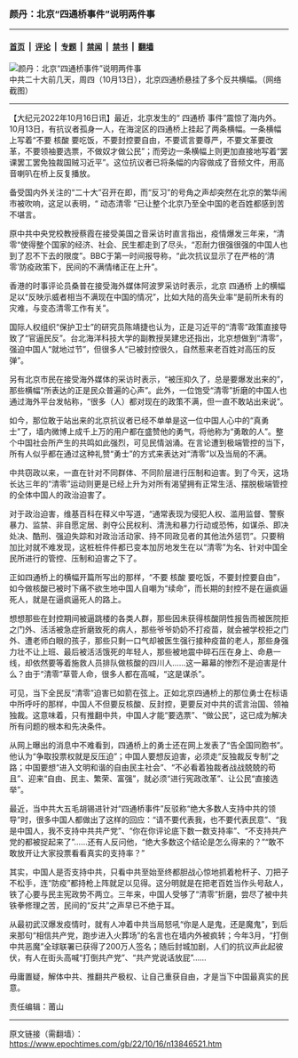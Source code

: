 ### 颜丹：北京“四通桥事件”说明两件事

---

#### [首页](../../../..?n13846521) &nbsp;|&nbsp; [评论](../../../../../epoch-comment?n13846521) &nbsp;|&nbsp; [专题](../../../../../epoch-special?n13846521) &nbsp;|&nbsp; [禁闻](../../../../../epoch-news?n13846521) &nbsp;|&nbsp; [禁书](../../../../../books?n13846521) &nbsp;|&nbsp; [翻墙](https://github.com/gfw-breaker/nogfw/blob/master/README.md?n13846521)


<div><img alt="颜丹：北京“四通桥事件”说明两件事" class="attachment-djy_600_400 size-djy_600_400 wp-post-image" src="https://i.epochtimes.com/assets/uploads/2022/10/id13845597-c8441b66a6626ab902ea63ae78c605b1-600x400-1.png"/>
<div class="caption">
 中共二十大前几天，周四（10月13日），北京四通桥悬挂了多个反共横幅。（网络截图）
</div></div><hr/><div class="post_content" id="artbody" itemprop="articleBody">
 <!-- article content begin -->
 <p>
  【大纪元2022年10月16日讯】最近，北京发生的“
  <ok href="https://www.epochtimes.com/gb/tag/%E5%9B%9B%E9%80%9A%E6%A1%A5.html">
   四通桥
  </ok>
  事件”震惊了海内外。10月13日，有抗议者孤身一人，在海淀区的四通桥上挂起了两条横幅。一条横幅上写着“不要
  <ok href="https://www.epochtimes.com/gb/tag/%E6%A0%B8%E9%85%B8.html">
   核酸
  </ok>
  要吃饭，不要封控要自由，不要谎言要尊严，不要文革要改革，不要领袖要选票，不做奴才做公民”；而旁边一条横幅上则更加直接地写着“罢课罢工罢免独裁国贼习近平”。这位抗议者已将条幅的内容做成了音频文件，用高音喇叭在桥上反复播放。
 </p>
 <p>
  备受国内外关注的“二十大”召开在即，而“反习”的号角之声却突然在北京的繁华闹市被吹响，这足以表明，“
  <ok href="https://www.epochtimes.com/gb/tag/%E5%8A%A8%E6%80%81%E6%B8%85%E9%9B%B6.html">
   动态清零
  </ok>
  ”已让整个北京乃至全中国的老百姓都感到苦不堪言。
 </p>
 <p>
  原中共中央党校教授蔡霞在接受美国之音采访时直言指出，疫情爆发三年来，“清零“使得整个国家的经济、社会、民生都走到了尽头，“忍耐力很强很强的中国人也到了忍不下去的限度”。BBC于第一时间报导称，“此次抗议显示了在严格的‘清零’防疫政策下，民间的不满情绪正在上升”。
 </p>
 <p>
  香港的时事评论员桑普在接受海外媒体阿波罗采访时表示，北京
  <ok href="https://www.epochtimes.com/gb/tag/%E5%9B%9B%E9%80%9A%E6%A1%A5.html">
   四通桥
  </ok>
  上的横幅足以“反映示威者相当不满现在中国的情况”，比如大陆的高失业率“是前所未有的灾难，与变态清零工作有关”。
 </p>
 <p>
  国际人权组织“保护卫士”的研究员陈靖捷也认为，正是习近平的“清零”政策直接导致了“官逼民反”。台北海洋科技大学的副教授吴建忠还指出，北京想做到“清零”，强迫中国人“就地过节”，但很多人“已被封控很久，自然惹来老百姓对高压的反弹”。
 </p>
 <p>
  另有北京市民在接受海外媒体的采访时表示，“被压抑久了，总是要爆发出来的”，那些横幅“所表达的正是民众普遍的心声”。此外，一位饱受“清零”折磨的中国人也通过海外平台发帖称，“很多（人）都对现在的政策不满，但一直不敢站出来说”。
 </p>
 <p>
  如今，那位敢于站出来的北京抗议者已经不单单是这一位中国人心中的“真勇士”了，墙内微博上成千上万的用户都在盛赞他的勇气，将他称为“勇敢的人”。整个中国社会所产生的共鸣如此强烈，可见民情汹涌。在言论遭到极端管控的当下，所有人似乎都在通过这种礼赞“勇士”的方式来表达对“清零”以及当局的不满。
 </p>
 <p>
  中共窃政以来，一直在针对不同群体、不同阶层进行压制和迫害。到了今天，这场长达三年的“清零”运动则更是已经上升为对所有渴望拥有正常生活、摆脱极端管控的全体中国人的政治迫害了。
 </p>
 <p>
  对于政治迫害，维基百科在释义中写道，“通常表现为侵犯人权、滥用监督、警察暴力、监禁、非自愿定居、剥夺公民权利、清洗和暴力行动或恐怖，如谋杀、即决处决、酷刑、强迫失踪和对政治活动家、持不同政见者的其他法外惩罚”。只要稍加比对就不难发现，这桩桩件件都已变本加厉地发生在以“清零”为名、针对中国全民所进行的管控、压制和迫害之下了。
 </p>
 <p>
  正如四通桥上的横幅开篇所写出的那样，“不要
  <ok href="https://www.epochtimes.com/gb/tag/%E6%A0%B8%E9%85%B8.html">
   核酸
  </ok>
  要吃饭，不要封控要自由”，如今做核酸已被时下痛不欲生地中国人自嘲为“续命”，而长期的封控不是在逼疯逼死人，就是在逼疯逼死人的路上。
 </p>
 <p>
  想想那些在封控期间被逼跳楼的各类人群，那些因未获得核酸阴性报告而被医院拒之门外、活活被急症折磨致死的病人，那些爷爷奶奶不打疫苗，就会被学校拒之门外、遭老师白眼的孩子，那些只剩一口气却被医生强行接种疫苗的老人，那些身强力壮不让上班、最后被活活饿死的年轻人，那些被地震中碎石压在身上、命悬一线，却依然要等着施救人员排队做核酸的四川人……这一幕幕的惨烈不是迫害是什么？由于“清零”草菅人命，很多人都在高喊，“这是谋杀”。
 </p>
 <p>
  可见，当下全民反“清零”迫害已如箭在弦上。正如北京四通桥上的那位勇士在标语中所呼吁的那样，中国人不但要反核酸、反封控，更要反对中共的谎言治国、领袖独裁。这意味着，只有推翻中共，中国人才能“要选票”、“做公民”，这已成为解决所有问题的根本和先决条件。
 </p>
 <p>
  从网上曝出的消息中不难看到，四通桥上的勇士还在网上发表了“告全国同胞书”。他认为“争取投票权就是反压迫”；中国人要想反迫害，必须走“反独裁反专制”之路；中国要想“进入文明和谐的自由民主社会”、“不必看着独裁者战战兢兢的苟且”、迎来“自由、民主、繁荣、富强”，就必须“进行宪政改革”、让公民“直接选举”。
 </p>
 <p>
  最近，当中共大五毛胡锡进针对“四通桥事件”反驳称“绝大多数人支持中共的领导”时，很多中国人都做出了这样的回应：“请不要代表我，也不要代表民意”、“我是中国人，我不支持中共共产党”、“你在你评论底下数一数支持率”、“不支持共产党的都被捉起来了”……还有人反问他，“绝大多数这个结论是怎么得来的？”“敢不敢放开让大家投票看看真实的支持率？”
 </p>
 <p>
  其实，中国人是否支持中共，只看中共至始至终都胆战心惊地抓着枪杆子、刀把子不松手，连“防疫”都持枪上阵就足以见得。这分明就是在把老百姓当作头号敌人，铁了心要与民主宪政势不两立。三年来，中国人受够了“清零”折磨，尝尽了被中共铁拳修理之苦，民间的“反共”之声早已不绝于耳。
 </p>
 <p>
  从最初武汉爆发疫情时，就有人冲着中共当局怒吼“你是人是鬼，还是魔鬼”，到后来那句“相信共产党，跑步进入火葬场”的名言也在墙内外被疯转；今年3月，“打倒中共恶魔”全球联署已获得了200万人签名；随后封城加剧，人们的抗议声此起彼伏，有人在街头高喊“打倒共产党”、“共产党说话放屁”……
 </p>
 <p>
  毋庸置疑，解体中共、推翻共产极权、让自己重获自由，才是当下中国最真实的民意。
 </p>
 <p>
  责任编辑：莆山
 </p>
 <!-- article content end -->
 <div id="below_article_ad">
 </div>
</div>


---

原文链接（需翻墙）：https://www.epochtimes.com/gb/22/10/16/n13846521.htm